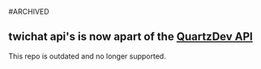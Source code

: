 #ARCHIVED
## twichat api's is now apart of the [QuartzDev API](https://github.com/QarthO/api-quartzdev)
This repo is outdated and no longer supported.
